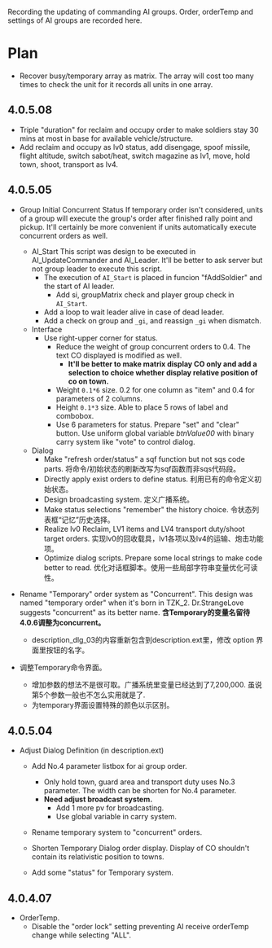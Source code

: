 Recording the updating of commanding AI groups. Order, orderTemp and settings of AI groups are recorded here.
# Plan
+ Recover busy/temporary array as matrix. The array will cost too many times to check the unit for it records all units in one array.

## 4.0.5.08
+ Triple "duration" for reclaim and occupy order to make soldiers stay 30 mins at most in base for available vehicle/structure.
+ Add reclaim and occupy as lv0 status, add disengage, spoof missile, flight altitude, switch sabot/heat, switch magazine as lv1, move, hold town, shoot, transport as lv4.

## 4.0.5.05
+ Group Initial Concurrent Status
  If temporary order isn't considered, units of a group will execute the group's order after finished rally point and pickup. It'll certainly be more convenient if units automatically execute concurrent orders as well. 
	+ AI_Start
	  This script was design to be executed in AI_UpdateCommander and AI_Leader. It'll be better to ask server but not group leader to execute this script.
		+ The execution of `AI_Start` is placed in funcion "fAddSoldier" and the start of AI leader.
			+ Add si, groupMatrix check and player group check in `AI_Start`.
		+ Add a loop to wait leader alive in case of dead leader.
		+ Add a check on group and `_gi`, and reassign `_gi` when dismatch.
	+ Interface
		+ Use right-upper corner for status.
			+ Reduce the weight of group concurrent orders to 0.4. The text CO displayed is modified as well.
				+ **It'll be better to make matrix display CO only and add a selection to choice whether display relative position of co on town.**
			+ Weight `0.1*6` size. 0.2 for one column as "item" and 0.4 for parameters of 2 columns.
			+ Height `0.1*3` size. Able to place 5 rows of label and combobox. 
			+ Use 6 parameters for status. Prepare "set" and "clear" button. Use uniform global variable *btnValue00* with binary carry system like "vote" to control dialog.
	+ Dialog
		+ Make "refresh order/status" a sqf function but not sqs code parts.
		  将命令/初始状态的刷新改写为sqf函数而非sqs代码段。
		+ Directly apply exist orders to define status.
		  利用已有的命令定义初始状态。
		+ Design broadcasting system.
		  定义广播系统。
		+ Make status selections "remember" the history choice.
		  令状态列表框“记忆”历史选择。
		+ Realize lv0 Reclaim, LV1 items and LV4 transport duty/shoot target orders.
		  实现lv0的回收载具，lv1各项以及lv4的运输、炮击功能项。
		+ Optimize dialog scripts. Prepare some local strings to make code better to read.
		  优化对话框脚本。使用一些局部字符串变量优化可读性。

+ Rename "Temporary" order system as "Concurrent". 
  This design was named "temporary order" when it's born in TZK_2. Dr.StrangeLove suggests "concurrent" as its better name. **含Temporary的变量名留待4.0.6调整为concurrent。**
	+ description_dlg_03的内容重新包含到description.ext里，修改 option 界面里按钮的名字。
+ 调整Temporary命令界面。
	+ 增加参数的想法不是很可取。广播系统里变量已经达到了7,200,000. 虽说第5个参数一般也不怎么实用就是了.
	+ 为temporary界面设置特殊的颜色以示区别。
		
## 4.0.5.04
+ Adjust Dialog Definition (in description.ext)
	+ Add No.4 parameter listbox for ai group order.
		+ Only hold town, guard area and transport duty uses No.3 parameter. The width can be shorten for No.4 parameter.
		+ **Need adjust broadcast system.**
			+ Add 1 more pv for broadcasting.
			+ Use global variable in carry system.
			
	+ Rename temporary system to "concurrent" orders.
	+ Shorten Temporary Dialog order display. Display of CO shouldn't contain its relativistic position to towns.
	
	+ Add some "status" for Temporary system.

## 4.0.4.07
+ OrderTemp.
	+ Disable the "order lock" setting preventing AI receive orderTemp change while selecting "ALL".